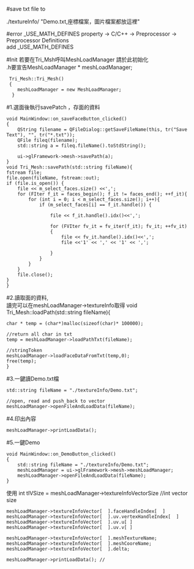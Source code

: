 #save txt file to

./textureInfo/ "Demo.txt,座標檔案，圖片檔案都放這裡"

#error _USE_MATH_DEFINES
property -> C/C++ -> Preprocessor -> Preprocessor Definitions <br>
add _USE_MATH_DEFINES <br>


#Init
若要在Tri_Msh呼叫MeshLoadManager 請於此初始化 <br>
.h要宣告MeshLoadManager * meshLoadManager;

	 Tri_Mesh::Tri_Mesh()
	 {
		meshLoadManager = new MeshLoadManager;
	  }
	

#1.選面後執行savePatch ，存面的資料

	void MainWindow::on_saveFaceButton_clicked()
	{
		QString filename = QFileDialog::getSaveFileName(this, tr("Save Text"), "", tr("*.txt"));
		QFile fileq(filename);
		std::string a = fileq.fileName().toStdString();

		ui->glFramework->mesh->savePath(a);
	}
    void Tri_Mesh::savePath(std::string fileName){
	fstream file;
	file.open(fileName, fstream::out);
	if (file.is_open()) {
		file << m_select_faces.size() <<',';
		for (FIter f_it = faces_begin(); f_it != faces_end(); ++f_it){
			for (int i = 0; i < m_select_faces.size(); i++){
				if (m_select_faces[i] == f_it.handle()) {

					file << f_it.handle().idx()<<',';
				
					for (FVIter fv_it = fv_iter(f_it); fv_it; ++fv_it)
					{
						file << fv_it.handle().idx()<<',';
						file <<'1' << ',' << '1' << ',';

					}
				}
			}
		}
		file.close();
	}
    }


#2.讀取面的資料,<br>讀完可以在meshLoadManager->textureInfo取得
    void Tri_Mesh::loadPath(std::string fileName){

	char * temp = (char*)malloc(sizeof(char)* 100000);

	//return all char in txt
	temp = meshLoadManager->loadPathTxt(fileName);

	//stringToken
	meshLoadManager->loadFaceDataFromTxt(temp,0);
	free(temp);
    }

#3.一鍵讀Demo.txt檔

	std::string fileName = "./textureInfo/Demo.txt";

	//open, read and push_back to vector
	meshLoadManager->openFileAndLoadData(fileName);
	
#4.印出內容

	meshLoadManager->printLoadData();


#5.一鍵Demo

	void MainWindow::on_DemoButton_clicked()
	{
		std::string fileName = "./textureInfo/Demo.txt";
		meshLoadManager = ui->glFramework->mesh->meshLoadManager;
		meshLoadManager->openFileAndLoadData(fileName);
	}

使用 
	int tIVSize = meshLoadManager->textureInfoVectorSize //int vector size
	
	meshLoadManager->textureInfoVector[  ].faceHandleIndex[  ]
	meshLoadManager->textureInfoVector[  ].uv.vertexHandleIndex[  ]
	meshLoadManager->textureInfoVector[  ].uv.u[ ]
	meshLoadManager->textureInfoVector[  ].uv.v[ ]
	
	meshLoadManager->textureInfoVector[  ].meshTextureName;
	meshLoadManager->textureInfoVector[  ].meshCooreName;
	meshLoadManager->textureInfoVector[  ].delta;
	
	meshLoadManager->printLoadData(); //
